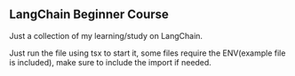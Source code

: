 ## LangChain Beginner Course
Just a collection of my learning/study on LangChain.

Just run the file using tsx to start it, some files require the ENV(example file is included), make sure to include the import if needed.